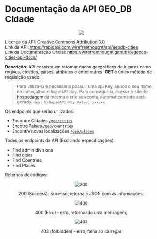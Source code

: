 # Documentação da API GEO_DB Cidade

<div align="center"><img src="http://geodb-cities-api.wirefreethought.com/assets/images/logo.png"></div>

Licença da API: [Creative Commons Attribution 3.0](https://creativecommons.org/licenses/by/3.0/) <br>
Link da API: https://rapidapi.com/wirefreethought/api/geodb-cities <br>
Link da Documentação Oficial: https://wirefreethought.github.io/geodb-cities-api-docs/

**Descrição:** API consiste em retornar dados geográficos de lugares como regiões, cidades, países, atributos e entre outros. **GET** é único método de requisição usado.


> Para utiliza-la é necessário possuir uma api Key, sendo o seu nome no cabeçalho: `X-RapidAPI-Key`. Para consegui-la, acesse o site de [hospedagem](https://rapidapi.com/wirefreethought/api/geodb-cities) da mesma e crie sua conta, automáticamente será gerado.
` Key: X-RapidAPI-Key value: xxxxxx `


Os endpoints que serão utilizados:

- Encontre Cidades [`/geo/cities`](https://wft-geo-db.p.rapidapi.com/v1/geo/cities)
- Encotre Países [`/geo/countries`](https://wft-geo-db.p.rapidapi.com/v1/geo/countries)
- Encontre novas localizações [`/geo/places`](https://wft-geo-db.p.rapidapi.com/v1/geo/places)

Todos os endpoints da API (Excluindo especificações):

- Find admin divisions
- Find cities
- Find Countries
- Find Places

Retornos de códigos:

<div align="center">

![200](https://imgur.com/Tdo9Y6o.png)

200 (Success)- sucesso, retorna o JSON com as informações;

![400](https://imgur.com/Zt613zL.png)

400 (Erro) - erro, retornando uma mensagem;

![403](https://imgur.com/X9XI1ch.png)

403 (forbidden) - erro, falha ao carregar

</div>
